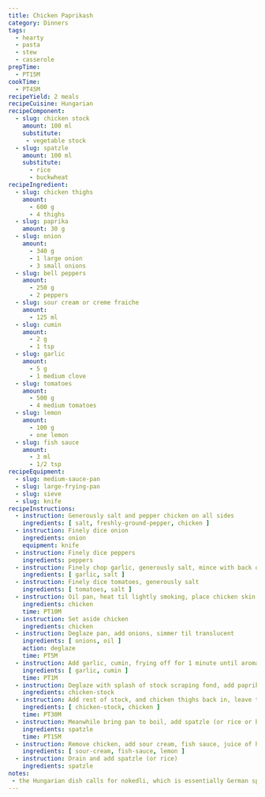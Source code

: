 ```yaml
---
title: Chicken Paprikash
category: Dinners
tags: 
  - hearty
  - pasta
  - stew
  - casserole
prepTime:
  - PT15M
cookTime:
  - PT45M
recipeYield: 2 meals
recipeCuisine: Hungarian
recipeComponent:
  - slug: chicken stock
    amount: 100 ml
    substitute:
     - vegetable stock
  - slug: spatzle
    amount: 100 ml
    substitute:
      - rice
      - buckwheat
recipeIngredient:
  - slug: chicken thighs
    amount:
      - 600 g
      - 4 thighs
  - slug: paprika
    amount: 30 g
  - slug: onion
    amount:
      - 340 g
      - 1 large onion
      - 3 small onions
  - slug: bell peppers
    amount:
      - 250 g
      - 2 peppers
  - slug: sour cream or creme fraiche
    amount:
      - 125 ml
  - slug: cumin
    amount:
      - 2 g
      - 1 tsp
  - slug: garlic
    amount:
      - 5 g
      - 1 medium clove
  - slug: tomatoes
    amount:
      - 500 g
      - 4 medium tomatoes
  - slug: lemon
    amount:
      - 100 g
      - one lemon
  - slug: fish sauce
    amount:
      - 3 ml
      - 1/2 tsp
recipeEquipment:
  - slug: medium-sauce-pan
  - slug: large-frying-pan
  - slug: sieve
  - slug: knife
recipeInstructions:
  - instruction: Generously salt and pepper chicken on all sides
    ingredients: [ salt, freshly-ground-pepper, chicken ]
  - instruction: Finely dice onion
    ingredients: onion
    equipment: knife
  - instruction: Finely dice peppers
    ingredients: peppers
  - instruction: Finely chop garlic, generously salt, mince with back of knife
    ingredients: [ garlic, salt ]
  - instruction: Finely dice tomatoes, generously salt
    ingredients: [ tomatoes, salt ]
  - instruction: Oil pan, heat til lightly smoking, place chicken skin side down until crisp and golden brown
    ingredients: chicken
    time: PT10M
  - instruction: Set aside chicken
    ingredients: chicken
  - instruction: Deglaze pan, add onions, simmer til translucent
    ingredients: [ onions, oil ]
    action: deglaze
    time: PT5M
  - instruction: Add garlic, cumin, frying off for 1 minute until aromatic
    ingredients: [ garlic, cumin ] 
    time: PT1M
  - instruction: Deglaze with splash of stock scraping fond, add paprika, peppers and tomatoes, stir til well coated
    ingredients: chicken-stock
  - instruction: Add rest of stock, and chicken thighs back in, leave to simmer til chicken is tender
    ingredients: [ chicken-stock, chicken ]
    time: PT30M
  - instruction: Meanwhile bring pan to boil, add spatzle (or rice or buckwheat) boil
    ingredients: spatzle
    time: PT15M
  - instruction: Remove chicken, add sour cream, fish sauce, juice of half a lemon, season as needed
    ingredients: [ sour-cream, fish-sauce, lemon ]
  - instruction: Drain and add spatzle (or rice)
    ingredients: spatzle
notes:
 - the Hungarian dish calls for nokedli, which is essentially German spatzle
---
```

